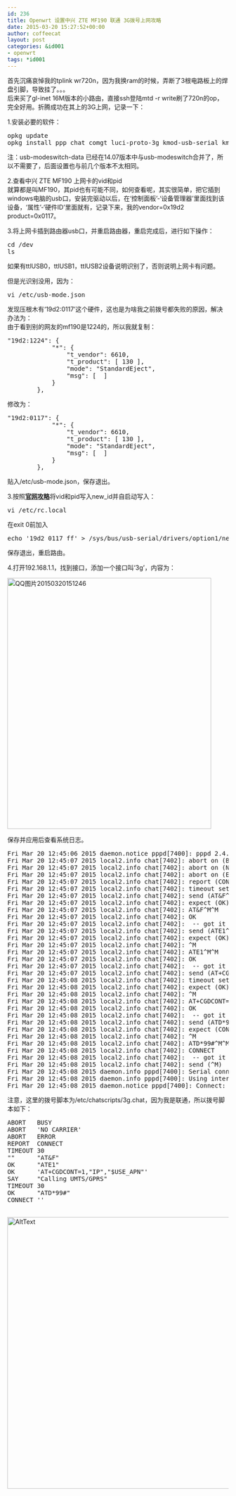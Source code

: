 ```yaml
---
id: 236
title: Openwrt 设置中兴 ZTE MF190 联通 3G拨号上网攻略
date: 2015-03-20 15:27:52+00:00
author: coffeecat
layout: post
categories: &id001
- openwrt
tags: *id001
---
```

首先沉痛哀悼我的tplink wr720n，因为我换ram的时候，弄断了3根电路板上的焊盘引脚，导致挂了。。。  
后来买了gl-inet 16M版本的小路由，直接ssh登陆mtd -r write刷了720n的op，完全好用。折腾成功在其上的3G上网，记录一下：

1.安装必要的软件：

<pre class="lang:sh decode:true " >opkg update
opkg install ppp chat comgt luci-proto-3g kmod-usb-serial kmod-usb-serial-option kmod-usb-serial-wwan usb-modeswitch kmod-usb-serial-wwan kmod-usb-acm kmod-usb2 kmod-usb-ohci kmod-usb-uhci sdparm</pre>

注：usb-modeswitch-data 已经在14.07版本中与usb-modeswitch合并了，所以不需要了，后面设置也与前几个版本不太相同。  
<!--more-->

2.查看中兴 ZTE MF190 上网卡的vid和pid  
就算都是叫MF190，其pid也有可能不同，如何查看呢，其实很简单，把它插到windows电脑的usb口，安装完驱动以后，在‘控制面板’-‘设备管理器’里面找到该设备，‘属性’-‘硬件ID’里面就有，记录下来，我的vendor=0x19d2 product=0x0117。

3.将上网卡插到路由器usb口，并重启路由器，重启完成后，进行如下操作：

<pre class="lang:sh decode:true " >cd /dev
ls</pre>

如果有ttlUSB0，ttlUSB1，ttlUSB2设备说明识别了，否则说明上网卡有问题。

但是光识别没用，因为：

<pre class="lang:sh decode:true " >vi /etc/usb-mode.json</pre>

发现压根木有‘19d2:0117’这个硬件，这也是为啥我之前拨号都失败的原因，解决办法为：  
由于看到别的网友的mf190是1224的，所以我就复制：

<pre class="lang:vim decode:true " >"19d2:1224": {
			"*": {
				"t_vendor": 6610,
				"t_product": [ 130 ],
				"mode": "StandardEject",
				"msg": [  ]
			}
		},</pre>

修改为：

<pre class="lang:vim decode:true " >"19d2:0117": {
			"*": {
				"t_vendor": 6610,
				"t_product": [ 130 ],
				"mode": "StandardEject",
				"msg": [  ]
			}
		},</pre>

贴入/etc/usb-mode.json，保存退出。

3.按照[**官网攻略**](http://wiki.openwrt.org/doc/recipes/3gdongle)将vid和pid写入new_id并自启动写入：

<pre class="lang:sh decode:true " >vi /etc/rc.local</pre>

在exit 0前加入

<pre class="lang:vim decode:true " >echo '19d2 0117 ff' &gt; /sys/bus/usb-serial/drivers/option1/new_id</pre>

保存退出，重启路由。

4.打开192.168.1.1，找到接口，添加一个接口叫‘3g’，内容为：

[<img src="https://jibenfa.github.io/uploads/2015/03/QQ20150320151246.png" alt="QQ图片20150320151246" width="464" height="571" class="alignnone size-full wp-image-238" srcset="https://jibenfa.github.io/uploads/2015/03/QQ图片20150320151246.png 464w, https://jibenfa.github.io/uploads/2015/03/QQ20150320151246-244x300.png 244w" sizes="(max-width: 464px) 100vw, 464px" />](https://jibenfa.github.io/uploads/2015/03/QQ20150320151246.png)

保存并应用后查看系统日志。

<pre class="lang:vim decode:true " >Fri Mar 20 12:45:06 2015 daemon.notice pppd[7400]: pppd 2.4.7 started by root, uid 0
Fri Mar 20 12:45:07 2015 local2.info chat[7402]: abort on (BUSY)
Fri Mar 20 12:45:07 2015 local2.info chat[7402]: abort on (NO CARRIER)
Fri Mar 20 12:45:07 2015 local2.info chat[7402]: abort on (ERROR)
Fri Mar 20 12:45:07 2015 local2.info chat[7402]: report (CONNECT)
Fri Mar 20 12:45:07 2015 local2.info chat[7402]: timeout set to 30 seconds
Fri Mar 20 12:45:07 2015 local2.info chat[7402]: send (AT&F^M)
Fri Mar 20 12:45:07 2015 local2.info chat[7402]: expect (OK)
Fri Mar 20 12:45:07 2015 local2.info chat[7402]: AT&F^M^M
Fri Mar 20 12:45:07 2015 local2.info chat[7402]: OK
Fri Mar 20 12:45:07 2015 local2.info chat[7402]:  -- got it
Fri Mar 20 12:45:07 2015 local2.info chat[7402]: send (ATE1^M)
Fri Mar 20 12:45:07 2015 local2.info chat[7402]: expect (OK)
Fri Mar 20 12:45:07 2015 local2.info chat[7402]: ^M
Fri Mar 20 12:45:07 2015 local2.info chat[7402]: ATE1^M^M
Fri Mar 20 12:45:07 2015 local2.info chat[7402]: OK
Fri Mar 20 12:45:07 2015 local2.info chat[7402]:  -- got it
Fri Mar 20 12:45:07 2015 local2.info chat[7402]: send (AT+CGDCONT=1,"IP","3gnet"^M)
Fri Mar 20 12:45:08 2015 local2.info chat[7402]: timeout set to 30 seconds
Fri Mar 20 12:45:08 2015 local2.info chat[7402]: expect (OK)
Fri Mar 20 12:45:08 2015 local2.info chat[7402]: ^M
Fri Mar 20 12:45:08 2015 local2.info chat[7402]: AT+CGDCONT=1,"IP","3gnet"^M^M
Fri Mar 20 12:45:08 2015 local2.info chat[7402]: OK
Fri Mar 20 12:45:08 2015 local2.info chat[7402]:  -- got it
Fri Mar 20 12:45:08 2015 local2.info chat[7402]: send (ATD*99#^M)
Fri Mar 20 12:45:08 2015 local2.info chat[7402]: expect (CONNECT)
Fri Mar 20 12:45:08 2015 local2.info chat[7402]: ^M
Fri Mar 20 12:45:08 2015 local2.info chat[7402]: ATD*99#^M^M
Fri Mar 20 12:45:08 2015 local2.info chat[7402]: CONNECT
Fri Mar 20 12:45:08 2015 local2.info chat[7402]:  -- got it
Fri Mar 20 12:45:08 2015 local2.info chat[7402]: send (^M)
Fri Mar 20 12:45:08 2015 daemon.info pppd[7400]: Serial connection established.
Fri Mar 20 12:45:08 2015 daemon.info pppd[7400]: Using interface 3g-3g
Fri Mar 20 12:45:08 2015 daemon.notice pppd[7400]: Connect: 3g-3g &lt;--&gt; /dev/ttyUSB2</pre>

注意，这里的拨号脚本为/etc/chatscripts/3g.chat，因为我是联通，所以拨号脚本如下：

<pre class="lang:vim decode:true " >ABORT   BUSY
ABORT   'NO CARRIER'
ABORT   ERROR
REPORT  CONNECT
TIMEOUT 30
""      "AT&F"
OK      "ATE1"
OK      'AT+CGDCONT=1,"IP","$USE_APN"'
SAY     "Calling UMTS/GPRS"
TIMEOUT 30
OK      "ATD*99#"
CONNECT ''</pre>

<br>
<img src="https://jibenfa.github.io/uploads/2015/03/IMG_20150320_153346.jpg" width="1000" height="618" alt="AltText" />
<br>